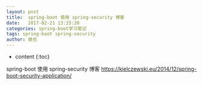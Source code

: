 ```yaml
---
layout: post
title:  spring-boot 使用 spring-security 博客
date:   2017-02-21 13:33:20
categories: spring-boot学习笔记
tags: spring-boot spring-security
author: 朋也
---
```


* content
{:toc}

spring-boot 使用 spring-security 博客 https://kielczewski.eu/2014/12/spring-boot-security-application/

